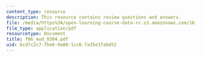 ```yaml
---
content_type: resource
description: This resource contains review questions and answers.
file: /media/https%3A/open-learning-course-data-rc.s3.amazonaws.com/16-01-unified-engineering-i-ii-iii-iv-fall-2005-spring-2006/bcd7c2c7fbe69a801cc6fa35e1fabd52_f06_mud_0304.pdf
file_type: application/pdf
resourcetype: Document
title: f06_mud_0304.pdf
uid: bcd7c2c7-fbe6-9a80-1cc6-fa35e1fabd52
---
```

